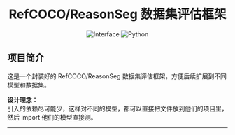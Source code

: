 [//]: # (<br />)
<p align="center">
  <h1 align="center">RefCOCO/ReasonSeg 数据集评估框架</h1>
  <p align="center">
    <img src="https://img.shields.io/badge/Interface-blue?style=flat&logo=github" alt="Interface">
    <img src="https://img.shields.io/badge/Python%20%7C%20Interface-green" alt="Python">
  </p>
</p>

## 项目简介

这是一个封装好的 RefCOCO/ReasonSeg 数据集评估框架，方便后续扩展到不同模型和数据集。


**设计理念：**  
引入的依赖尽可能少，这样对不同的模型，都可以直接把文件放到他们的项目里，然后 import 他们的模型直接测。

---

